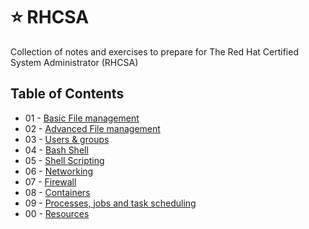 # :star:  RHCSA

Collection of notes and exercises to prepare for The Red Hat Certified System Administrator (RHCSA)

## Table of Contents

- 01 - [Basic File management](content/basicfilemgmt.md)
- 02 - [Advanced File management](content/advancedfilemgmt.md)
- 03 - [Users & groups](content/usersgroup.md)
- 04 - [Bash Shell](content/bash.md)
- 05 - [Shell Scripting](content/shellscript.md)
- 06 - [Networking](content/network.md)
- 07 - [Firewall](content/firewall.md)
- 08 - [Containers](content/containers.md)
- 09 - [Processes, jobs and task scheduling](content/Processes_jobs_task_scheduling.md)
- 00 - [Resources](content/resources.md)
